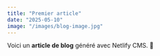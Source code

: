 ```yaml
---
title: "Premier article"
date: "2025-05-10"
image: "/images/blog-image.jpg"
---
```


Voici un **article de blog** généré avec Netlify CMS. 🎉